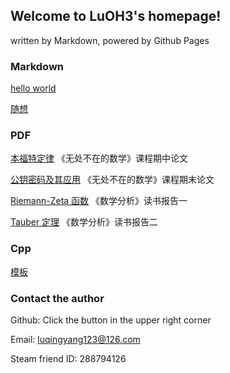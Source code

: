 ## Welcome to LuOH3's homepage!

written by Markdown, powered by Github Pages

### Markdown

[hello world](mds/hello%20world.html)

[随想](mds/随想.html)

### PDF

[本福特定律](pdfs/本福特定律.pdf)  《无处不在的数学》课程期中论文

[公钥密码及其应用](pdfs/公钥密码及其应用.pdf)  《无处不在的数学》课程期末论文

[Riemann-Zeta 函数](pdfs/数分读书报告1.pdf)  《数学分析》读书报告一

[Tauber 定理](pdfs/数分读书报告2.pdf)  《数学分析》读书报告二

### Cpp

[模板](mds/templates.md)

### Contact the author

Github: Click the button in the upper right corner

Email: luqingyang123@126.com

Steam friend ID: 288794126
